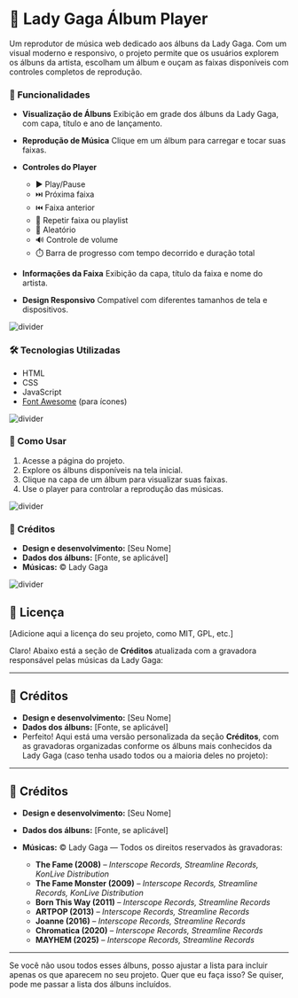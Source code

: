 # 🎵 Lady Gaga Álbum Player

Um reprodutor de música web dedicado aos álbuns da Lady Gaga. Com um visual moderno e responsivo, o projeto permite que os usuários explorem os álbuns da artista, escolham um álbum e ouçam as faixas disponíveis com controles completos de reprodução.

### 🌟 Funcionalidades

* **Visualização de Álbuns**
  Exibição em grade dos álbuns da Lady Gaga, com capa, título e ano de lançamento.

* **Reprodução de Música**
  Clique em um álbum para carregar e tocar suas faixas.

* **Controles do Player**

  * ▶️ Play/Pause
  * ⏭️ Próxima faixa
  * ⏮️ Faixa anterior
  * 🔁 Repetir faixa ou playlist
  * 🔀 Aleatório
  * 🔊 Controle de volume
  * ⏱️ Barra de progresso com tempo decorrido e duração total

* **Informações da Faixa**
  Exibição da capa, título da faixa e nome do artista.

* **Design Responsivo**
  Compatível com diferentes tamanhos de tela e dispositivos.

![divider](https://github.com/user-attachments/assets/bfae75fb-5017-4780-a572-92ec06fbfe8f)

### 🛠️ Tecnologias Utilizadas

* HTML
* CSS
* JavaScript
* [Font Awesome](https://fontawesome.com/) (para ícones)

![divider](https://github.com/user-attachments/assets/bfae75fb-5017-4780-a572-92ec06fbfe8f)

### 🚀 Como Usar

1. Acesse a página do projeto.
2. Explore os álbuns disponíveis na tela inicial.
3. Clique na capa de um álbum para visualizar suas faixas.
4. Use o player para controlar a reprodução das músicas.

![divider](https://github.com/user-attachments/assets/bfae75fb-5017-4780-a572-92ec06fbfe8f)

### 👤 Créditos

* **Design e desenvolvimento:** \[Seu Nome]
* **Dados dos álbuns:** \[Fonte, se aplicável]
* **Músicas:** © Lady Gaga

![divider](https://github.com/user-attachments/assets/bfae75fb-5017-4780-a572-92ec06fbfe8f)

## 📄 Licença

\[Adicione aqui a licença do seu projeto, como MIT, GPL, etc.]


Claro! Abaixo está a seção de **Créditos** atualizada com a gravadora responsável pelas músicas da Lady Gaga:

---

## 👤 Créditos

* **Design e desenvolvimento:** \[Seu Nome]
* **Dados dos álbuns:** \[Fonte, se aplicável]
* Perfeito! Aqui está uma versão personalizada da seção **Créditos**, com as gravadoras organizadas conforme os álbuns mais conhecidos da Lady Gaga (caso tenha usado todos ou a maioria deles no projeto):

---

## 👤 Créditos

* **Design e desenvolvimento:** \[Seu Nome]
* **Dados dos álbuns:** \[Fonte, se aplicável]
* **Músicas:** © Lady Gaga — Todos os direitos reservados às gravadoras:

  * **The Fame (2008)** – *Interscope Records, Streamline Records, KonLive Distribution*
  * **The Fame Monster (2009)** – *Interscope Records, Streamline Records, KonLive Distribution*
  * **Born This Way (2011)** – *Interscope Records, Streamline Records*
  * **ARTPOP (2013)** – *Interscope Records, Streamline Records*
  * **Joanne (2016)** – *Interscope Records, Streamline Records*
  * **Chromatica (2020)** – *Interscope Records, Streamline Records*
  * **MAYHEM (2025)** – *Interscope Records, Streamline Records*

---

Se você não usou todos esses álbuns, posso ajustar a lista para incluir apenas os que aparecem no seu projeto. Quer que eu faça isso? Se quiser, pode me passar a lista dos álbuns incluídos.

